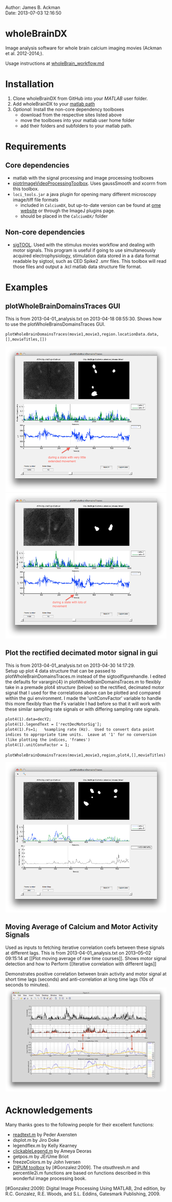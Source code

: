 Author: James B. Ackman  
Date: 2013-07-03 12:16:50  

# wholeBrainDX

Image analysis software for whole brain calcium imaging movies (Ackman et al. 2012-2014;).

Usage instructions at [wholeBrain_workflow.md](wholeBrain_workflow.md)

# Installation

1. Clone wholeBrainDX from GitHub into your *MATLAB* user folder.
2. Add wholeBrainDX to your [matlab path][matlabSearchPath]
3. *Optional:* Install the non-core dependency toolboxes
	* download from the respective sites listed above
	* move the toolboxes into your matlab user home folder
	* add their folders and subfolders to your matlab path.

# Requirements

## Core dependencies ##

* matlab with the signal processing and image processing toolboxes
* [piotrImageVideoProcessingToolbox][piotrToolbox]. Uses gaussSmooth and xcorrn from this toolbox.
* `loci_tools.jar` a java plugin for opening many different microscopy image/tiff file formats 
	* included in `CalciumDX`, but up-to-date version can be found at [ome website](http://www.loci.wisc.edu/ome/ome-tiff.html) or through the ImageJ plugins page.
	* should be placed in the `CalciumDX/` folder

## Non-core dependencies ##

* [sigTOOL][sigtool]. Used with the stimulus movies workflow and dealing with motor signals. This program is useful if going to use simultaneously acquired electrophysiology, stimulation data stored in a a data format readable by sigtool, such as CED Spike2 .smr files. This toolbox will read those files and output a .kcl matlab data structure file format.



# Examples

## plotWholeBrainDomainsTraces GUI
This is from 2013-04-01_analysis.txt on 2013-04-18 08:55:30. Shows how to use the plotWholeBrainsDomainsTraces GUI.

	plotWholeBrainDomainsTraces(movie1,movie3,region.locationData.data,[],movieTitles,[])


![](assets/img/Screen_Shot_2013-04-18_at_8.59.38_AM.png)
![](assets/img/Screen_Shot_2013-04-18_at_8.52.51_AM.png)


## Plot the rectified decimated motor signal in gui

This is from 2013-04-01_analysis.txt  on 2013-04-30 14:17:29.   
Setup up plot 4 data structure that can be passed to plotWholeBrainDomainsTraces.m instead of the sigtoolfigurehandle.  I edited the defaults for varargin{4} in plotWholeBrainDomainsTraces.m to flexibly take in a premade plot4 structure (below) so the rectified, decimated motor signal that I used for the correlations above can be plotted and compared within the gui environment. I made the 'unitConvFactor' variable to handle this more flexibly than the Fs variable I had before so that it will work with these similar sampling rate signals or with differing sampling rate signals. 

	plot4(1).data=decY2;
	plot4(1).legendText = ['rectDecMotorSig'];
	plot4(1).Fs=1;   %sampling rate (Hz).  Used to convert data point indices to appropriate time units.  Leave at '1' for no conversion (like plotting the indices, 'frames')
	plot4(1).unitConvFactor = 1;  
	
	plotWholeBrainDomainsTraces(movie1,movie3,region,plot4,[],movieTitles)

![](assets/img/Screen_Shot_2013-04-30_at_3.02.20_PM.png)






## Moving Average of Calcium and Motor Activity Signals ##
Used as inputs to fetching iterative correlation coefs between these signals at different lags. 
This is from 2013-04-01_analysis.txt on 2013–05–02 09:15:14 at [[Plot moving average of raw time courses]]. Shows motor signal detection and how to Perform [[Iterative correlation with different lags]]

Demonstrates positive correlation between brain activity and motor signal at short time lags (seconds) and anti-correlation at long time lags (10s of seconds to minutes).
![](assets/img/Screen_Shot_2013-05-02_at_10.53.40_AM.png)


# Acknowledgements

Many thanks goes to the following people for their excellent functions:  

* [readtext.m](http://www.mathworks.com/matlabcentral/fileexchange/10946-readtext) by Peder Axensten
* dsplot.m by Jiro Doke
* legendflex.m by Kelly Kearney
* [clickableLegend.m](http://www.mathworks.com/matlabcentral/fileexchange/21799-clickablelegend/content/clickableLegend.m) by Ameya Deoras
* getpos.m by JÈrÙme Briot
* freezeColors.m by John Iversen
* [DIPUM toolbox][dipumToolbox] by [#Gonzalez:2009]. The otsuthresh.m and percentile2i.m functions are based on functions described in this wonderful image processing book.

[SyncPushPull]: http://mac.github.com/help.html#faq-sync-push-pull

[matlabSearchPath]: http://www.mathworks.com/help/matlab/matlab_env/what-is-the-matlab-search-path.html

[piotrToolbox]: http://vision.ucsd.edu/~pdollar/toolbox/doc/

[sigtool]: http://sourceforge.net/projects/sigtool/

[#Gonzalez:2009]: Digital Image Processing Using MATLAB, 2nd edition, by R.C. Gonzalez, R.E. Woods, and S.L. Eddins, Gatesmark Publishing, 2009.

[dipumToolbox]: http://www.imageprocessingplace.com/DIPUM_Toolbox_2/DIPUM_Toolbox_2.htm
